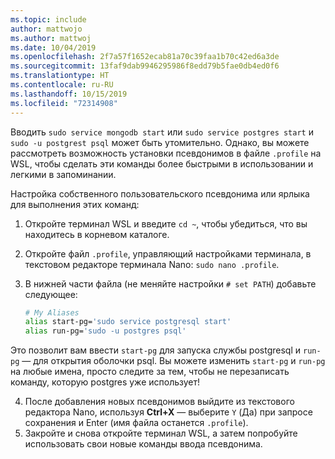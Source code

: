 ```yaml
---
ms.topic: include
author: mattwojo
ms.author: mattwoj
ms.date: 10/04/2019
ms.openlocfilehash: 2f7a57f1652ecab81a70c39faa1b70c42ed6a3de
ms.sourcegitcommit: 13faf9dab9946295986f8edd79b5fae0db4ed0f6
ms.translationtype: HT
ms.contentlocale: ru-RU
ms.lasthandoff: 10/15/2019
ms.locfileid: "72314908"
---
```

Вводить `sudo service mongodb start` или `sudo service postgres start` и `sudo -u postgrest psql` может быть утомительно.  Однако, вы можете рассмотреть возможность установки псевдонимов в файле `.profile` на WSL, чтобы сделать эти команды более быстрыми в использовании и легкими в запоминании. 

Настройка собственного пользовательского псевдонима или ярлыка для выполнения этих команд:

1. Откройте терминал WSL и введите `cd ~`, чтобы убедиться, что вы находитесь в корневом каталоге.
2. Откройте файл `.profile`, управляющий настройками терминала, в текстовом редакторе терминала Nano: `sudo nano .profile`.
3. В нижней части файла (не меняйте настройки `# set PATH`) добавьте следующее:

    ```bash
    # My Aliases
    alias start-pg='sudo service postgresql start'
    alias run-pg='sudo -u postgres psql'
    ```

Это позволит вам ввести `start-pg` для запуска службы postgresql и `run-pg` — для открытия оболочки psql. Вы можете изменить `start-pg` и `run-pg` на любые имена, просто следите за тем, чтобы не перезаписать команду, которую postgres уже использует!

4. После добавления новых псевдонимов выйдите из текстового редактора Nano, используя **Ctrl+X** — выберите `Y` (Да) при запросе сохранения и Enter (имя файла останется `.profile`).
5. Закройте и снова откройте терминал WSL, а затем попробуйте использовать свои новые команды ввода псевдонима.
